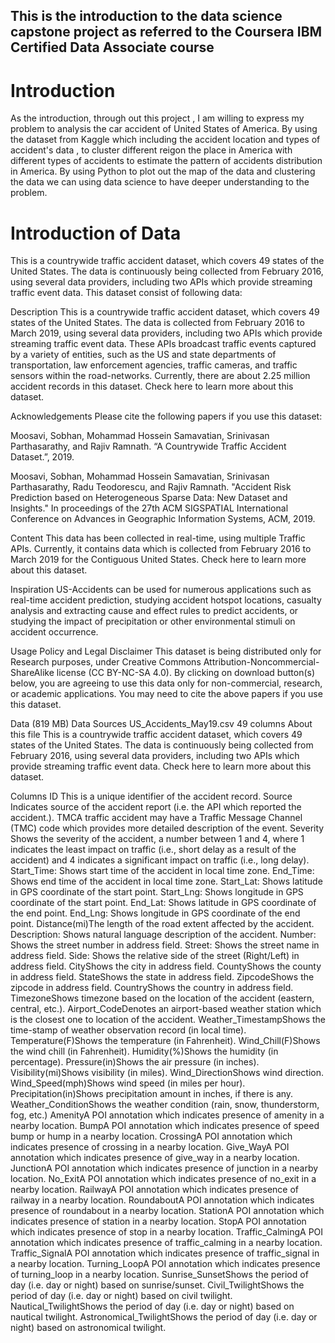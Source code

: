 ## This is the introduction to the data science capstone project as referred to the Coursera IBM Certified Data Associate course

# Introduction
As the introduction, through out this project , I am willing to express my problem to analysis the car accident of United States of America.
By using the dataset from Kaggle which including the accident location and types of accident's data , to cluster different reigon the place in 
America with different types of accidents to estimate the pattern of accidents distribution in America.
By using Python to plot out the map of the data and clustering the data we can using data science to have deeper understanding to the problem.

# Introduction of Data
This is a countrywide traffic accident dataset, which covers 49 states of the United States. The data is continuously being collected from February 2016, using several data providers, including two APIs which provide streaming traffic event data. This dataset consist of following data:

Description
This is a countrywide traffic accident dataset, which covers 49 states of the United States. The data is collected from February 2016 to March 2019, using several data providers, including two APIs which provide streaming traffic event data. These APIs broadcast traffic events captured by a variety of entities, such as the US and state departments of transportation, law enforcement agencies, traffic cameras, and traffic sensors within the road-networks. Currently, there are about 2.25 million accident records in this dataset. Check here to learn more about this dataset.

Acknowledgements
Please cite the following papers if you use this dataset:

Moosavi, Sobhan, Mohammad Hossein Samavatian, Srinivasan Parthasarathy, and Rajiv Ramnath. “A Countrywide Traffic Accident Dataset.”, 2019.

Moosavi, Sobhan, Mohammad Hossein Samavatian, Srinivasan Parthasarathy, Radu Teodorescu, and Rajiv Ramnath. "Accident Risk Prediction based on Heterogeneous Sparse Data: New Dataset and Insights." In proceedings of the 27th ACM SIGSPATIAL International Conference on Advances in Geographic Information Systems, ACM, 2019.

Content
This data has been collected in real-time, using multiple Traffic APIs. Currently, it contains data which is collected from February 2016 to March 2019 for the Contiguous United States. Check here to learn more about this dataset.

Inspiration
US-Accidents can be used for numerous applications such as real-time accident prediction, studying accident hotspot locations, casualty analysis and extracting cause and effect rules to predict accidents, or studying the impact of precipitation or other environmental stimuli on accident occurrence.

Usage Policy and Legal Disclaimer
This dataset is being distributed only for Research purposes, under Creative Commons Attribution-Noncommercial-ShareAlike license (CC BY-NC-SA 4.0). By clicking on download button(s) below, you are agreeing to use this data only for non-commercial, research, or academic applications. You may need to cite the above papers if you use this dataset.

Data (819 MB)
Data Sources
US_Accidents_May19.csv
49 columns
About this file
This is a countrywide traffic accident dataset, which covers 49 states of the United States. The data is continuously being collected from February 2016, using several data providers, including two APIs which provide streaming traffic event data. Check here to learn more about this dataset.

Columns
ID        This is a unique identifier of the accident record.
Source    Indicates source of the accident report (i.e. the API which reported the accident.).
TMCA      traffic accident may have a Traffic Message Channel (TMC) code which provides more detailed description of the event.
Severity  Shows the severity of the accident, a number between 1 and 4, where 1 indicates the least impact on traffic (i.e., short delay           as a result of the accident) and 4 indicates a significant impact on traffic (i.e., long delay).
Start_Time:
Shows start time of the accident in local time zone.
End_Time:
Shows end time of the accident in local time zone.
Start_Lat:
Shows latitude in GPS coordinate of the start point.
Start_Lng:
Shows longitude in GPS coordinate of the start point.
End_Lat:
Shows latitude in GPS coordinate of the end point.
End_Lng:
Shows longitude in GPS coordinate of the end point.
Distance(mi)The length of the road extent affected by the accident.
Description:
Shows natural language description of the accident.
Number:
Shows the street number in address field.
Street:
Shows the street name in address field.
Side:
Shows the relative side of the street (Right/Left) in address field.
CityShows the city in address field.
CountyShows the county in address field.
StateShows the state in address field.
ZipcodeShows the zipcode in address field.
CountryShows the country in address field.
TimezoneShows timezone based on the location of the accident (eastern, central, etc.).
Airport_CodeDenotes an airport-based weather station which is the closest one to location of the accident.
Weather_TimestampShows the time-stamp of weather observation record (in local time).
Temperature(F)Shows the temperature (in Fahrenheit).
Wind_Chill(F)Shows the wind chill (in Fahrenheit).
Humidity(%)Shows the humidity (in percentage).
Pressure(in)Shows the air pressure (in inches).
Visibility(mi)Shows visibility (in miles).
Wind_DirectionShows wind direction.
Wind_Speed(mph)Shows wind speed (in miles per hour).
Precipitation(in)Shows precipitation amount in inches, if there is any.
Weather_ConditionShows the weather condition (rain, snow, thunderstorm, fog, etc.)
AmenityA POI annotation which indicates presence of amenity in a nearby location.
BumpA POI annotation which indicates presence of speed bump or hump in a nearby location.
CrossingA POI annotation which indicates presence of crossing in a nearby location.
Give_WayA POI annotation which indicates presence of give_way in a nearby location.
JunctionA POI annotation which indicates presence of junction in a nearby location.
No_ExitA POI annotation which indicates presence of no_exit in a nearby location.
RailwayA POI annotation which indicates presence of railway in a nearby location.
RoundaboutA POI annotation which indicates presence of roundabout in a nearby location.
StationA POI annotation which indicates presence of station in a nearby location.
StopA POI annotation which indicates presence of stop in a nearby location.
Traffic_CalmingA POI annotation which indicates presence of traffic_calming in a nearby location.
Traffic_SignalA POI annotation which indicates presence of traffic_signal in a nearby location.
Turning_LoopA POI annotation which indicates presence of turning_loop in a nearby location.
Sunrise_SunsetShows the period of day (i.e. day or night) based on sunrise/sunset.
Civil_TwilightShows the period of day (i.e. day or night) based on civil twilight.
Nautical_TwilightShows the period of day (i.e. day or night) based on nautical twilight.
Astronomical_TwilightShows the period of day (i.e. day or night) based on astronomical twilight.
